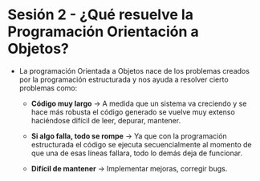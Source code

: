 # Sesión 2 - ¿Qué resuelve la Programación Orientación a Objetos?

* La programación Orientada a Objetos nace de los problemas creados por la programación estructurada y nos ayuda a resolver cierto problemas como:

	* **Código muy largo** &rarr; A medida que un sistema va creciendo y se hace más robusta el código generado se vuelve muy extenso haciéndose difícil de leer, depurar, mantener.

	* **Si algo falla, todo se rompe** &rarr; Ya que con la programación estructurada el código se ejecuta secuencialmente al momento de que una de esas líneas fallara, todo lo demás deja de funcionar.

	* **Difícil de mantener** &rarr; Implementar mejoras, corregir bugs.